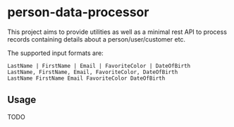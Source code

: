 # person-data-processor

This project aims to provide utilities as well as a minimal rest API to process 
records containing details about a person/user/customer etc.

The supported input formats are:

```text
LastName | FirstName | Email | FavoriteColor | DateOfBirth
LastName, FirstName, Email, FavoriteColor, DateOfBirth
LastName FirstName Email FavoriteColor DateOfBirth
```

## Usage

TODO
